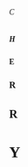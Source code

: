 <!DOCTYPE html>
<html>
<head>
    <meta charset="UTF-8" />
    <h6 style="font-family:verdana;">C</h6>
    <h5 style="font-family:verdana;">H</h5>
    <h4 style="font-family:verdana;">E</h4>
    <h3 style="font-family:verdana;">R</h3>
    <h2 style="font-family:verdana;">R</h2>
    <h1 style="font-family:verdana;">Y</h1>
</head>
</html>
